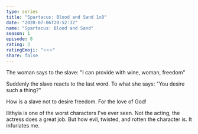 ```yaml
---
type: series
title: "Spartacus: Blood and Sand 1x8"
date: "2020-07-06T20:52:32"
name: "Spartacus: Blood and Sand"
season: 1
episode: 8
rating: 3
ratingEmoji: "⭐️⭐️⭐️"
share: false
---
```


The woman says to the slave: "I can provide with wine, woman, freedom"

Suddenly the slave reacts to the last word. To what she says: "You desire such a thing?"

How is a slave not to desire freedom. For the love of God!

Ilithyia is one of the worst characters I've ever seen. Not the acting, the actress does a great job. But how evil, twisted, and rotten the character is. It infuriates me.
